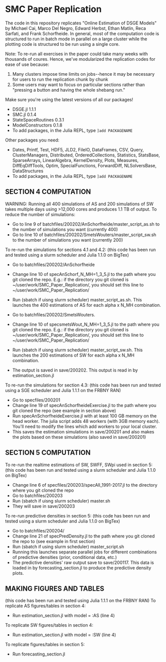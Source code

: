 # SMC Paper Replication
The code in this repository replicates "Online Estimation of DSGE Models" by Michael Cai, Marco Del Negro, Edward Herbst, Ethan Matlin, Reca Sarfati, and Frank Schorfheide. In general, most of the computation code is structured to run in batch mode in parallel on a large cluster while the plotting code is structured to be run using a single core.

Note: To re-run all exercises in the paper could take many weeks with thousands of coures. Hence, we've modularized the replication codes for ease of use because:
1. Many clusters impose time limits on jobs--hence it may be necessary for users to run the replication chunk by chunk
2. Some users may want to focus on particular sections rather than "pressing a button and having the whole shebang run."

Make sure you're using the latest versions of all our packages!
- DSGE.jl 1.1.1
- SMC.jl 0.1.4
- StateSpaceRoutines 0.3.1
- ModelConstructors 0.1.8
- To add packages, in the Julia REPL, type `]add PACKAGENAME`

Other packages you need:
- Dates, Printf, Test, HDF5, JLD2, FileIO, DataFrames, CSV, Query, ClusterManagers, Distributed, OrderedCollections, Statistics, StatsBase, SparseArrays, LinearAlgebra, KernelDensity, Plots, Measures, DiffEqDiffTools, Optim, SpecialFunctions, ForwardDiff, NLSolversBase, DataStructures
- To add packages, in the Julia REPL, type `]add PACKAGENAME`

## SECTION 4 COMPUTATION
WARNING: Running all 400 simulations of AS and 200 simulations of SW takes multiple days using >12,000 cores and produces 1.1 TB of output. 
To reduce the number of simulations: 
- Go to line 9 of batchfiles/200202/AnSchorfheide/master_script_as.sh to the number of simulations you want (currently 400)
- Go to line 10 of batchfiles/200202/SmetsWouters/master_script_sw.sh to the number of simulations you want (currently 200)

To re-run the simulations for sections 4.1 and 4.2:
(this code has been run and tested using a slurm scheduler and Julia 1.1.0 on BigTex)
- Go to batchfiles/200202/AnSchorfheide
- Change line 10 of specAnSchorf_N_MH=1_3_5.jl to the path where you git cloned the repo. E.g.: if the directory you git cloned is ~/user/work/SMC_Paper_Replication/, you should set this line to ~/user/work/SMC_Paper_Replication/
- Run (sbatch if uisng slurm scheduler) master_script_as.sh. This launches the 400 estimations of AS for each alpha x N_MH combination.

- Go to batchfiles/200202/SmetsWouters. 
- Change line 10 of specsmetsWout_N_MH=1_3_5.jl to the path where you git cloned the repo. E.g.: if the directory you git cloned is ~/user/work/SMC_Paper_Replication/, you should set this line to ~/user/work/SMC_Paper_Replication/
- Run (sbatch if uisng slurm scheduler) master_script_sw.sh. This launches the 200 estimations of SW for each alpha x N_MH combination.
- The output is saved in save/200202. This output is read in by estimation_section.jl

To re-run the simulations for section 4.3:
(this code has been run and tested using a SGE scheduler and Julia 1.1.1 on the FRBNY RAN)
- Go to specfiles/200201
- Change line 19 of specAnSchorfheideExercise.jl to the path where you git cloned the repo (see example in section above)
- Run specAnSchorfheideExercise.jl with at least 100 GB memory on the head worker. The julia script adds 48 workers (with 3GB memory each). You'll need to modify the lines which add workers to your local cluster.
- This saves the estimation simulations in save/200201 and also makes the plots based on these simulations (also saved in save/200201)

## SECTION 5 COMPUTATION
To re-run the realtime estimations of SW, SWFF, SWpi used in section 5:
(this code has been run and tested using a slurm scheduler and Julia 1.1.0 on BigTex)
- Change line 6 of specfiles/200203/specAll_1991-2017.jl to the directory where you git cloned the repo
- Go to batchfiles/200203
- Run (sbatch if uisng slurm scheduler) master.sh
- They will save in save/200203

To re-run predictive densities in section 5:
(this code has been run and tested using a slurm scheduler and Julia 1.1.0 on BigTex)
- Go to batchfiles/200204/
- Change line 21 of specPredDensity.jl to the path where you git cloned the repo to (see example in first section)
- Run (sbatch if using slurm scheduler) master_script.sh
- Running this launches separate parallel jobs for different combinations of predictive densities (prior, conditional data, etc.)
- The predictive densities' raw output save to save/200117. This data is loaded in by forecasting_section.jl to produce the predictive density plots.

## MAKING FIGURES AND TABLES
(this code has been run and tested using Julia 1.1.1 on the FRBNY RAN)
To replicate AS figures/tables in section 4:
- Run estimation_section.jl with model = :AS (line 4)

To replicate SW figures/tables in section 4:
- Run estimation_section.jl with model = :SW (line 4)

To replicate figures/tables in section 5:
- Run forecasting_section.jl
